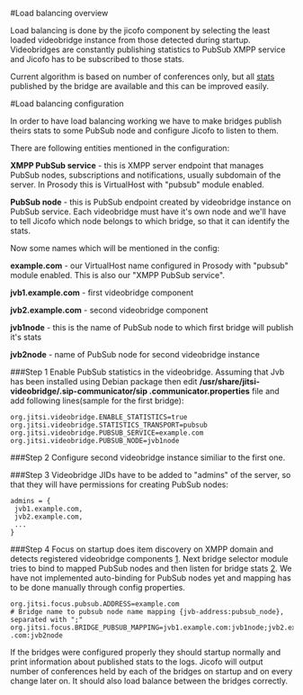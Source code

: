 #Load balancing overview

Load balancing is done by the jicofo component by selecting the least loaded
videobridge instance from those detected during startup. Videobridges are
constantly publishing statistics to PubSub XMPP service and Jicofo has to be
subscribed to those stats.

Current algorithm is based on number of conferences only, but all [stats]
published by the bridge are available and this can be improved easily.

[stats]: https://github.com/jitsi/jitsi-videobridge/blob/master/src/org/jitsi/videobridge/stats/VideobridgeStatistics.java

#Load balancing configuration

In order to have load balancing working we have to make bridges publish
theirs stats to some PubSub node and configure Jicofo to listen to them.

There are following entities mentioned in the configuration:

<b>XMPP PubSub service</b> - this is XMPP server endpoint that manages PubSub
nodes,
 subscriptions and notifications, usually subdomain of the server. In Prosody
 this is VirtualHost with "pubsub" module enabled.

<b>PubSub node</b> - this is PubSub endpoint created by videobridge instance on
PubSub service. Each videobridge must have it's own node and we'll have to
tell Jicofo which node belongs to which bridge, so that it can identify
the stats.

Now some names which will be mentioned in the config:

<b>example.com</b> - our VirtualHost name configured in Prosody with "pubsub"
 module enabled. This is also our "XMPP PubSub service".

<b>jvb1.example.com</b> - first videobridge component

<b>jvb2.example.com</b> - second videobridge component

<b>jvb1node</b> - this is the name of PubSub node to which first bridge will
publish it's stats

<b>jvb2node</b> - name of PubSub node for second videobridge instance

###Step 1
Enable PubSub statistics in the videobridge. Assuming that Jvb has been
installed using Debian package then edit <b>/usr/share/jitsi-videobridge/.sip-communicator/sip
.communicator.properties</b> file and add following lines(sample for the first
bridge):

```
org.jitsi.videobridge.ENABLE_STATISTICS=true
org.jitsi.videobridge.STATISTICS_TRANSPORT=pubsub
org.jitsi.videobridge.PUBSUB_SERVICE=example.com
org.jitsi.videobridge.PUBSUB_NODE=jvb1node
```

###Step 2
Configure second videobridge instance similiar to the first one.

###Step 3
Videobridge JIDs have to be added to "admins" of the server, so that they
will have permissions for creating PubSub nodes:

```
admins = {
 jvb1.example.com,
 jvb2.example.com,
 ...
}
```

###Step 4
Focus on startup does item discovery on XMPP domain and detects
registered videobridge components [1]. Next bridge selector module
tries to bind to mapped PubSub nodes and then listen for bridge
stats [2]. We have not implemented auto-binding for PubSub nodes yet
and mapping has to be done manually through config properties.

[1]: https://github.com/jitsi/jicofo/blob/master/src/org/jitsi/jicofo/JitsiMeetServices.java#L170
[2]: https://github.com/jitsi/jicofo/blob/master/src/org/jitsi/jicofo/BridgeSelector.java#L118

```
org.jitsi.focus.pubsub.ADDRESS=example.com
# Bridge name to pubsub node name mapping {jvb-address:pubsub_node},
separated with ";"
org.jitsi.focus.BRIDGE_PUBSUB_MAPPING=jvb1.example.com:jvb1node;jvb2.example
.com:jvb2node
```

If the bridges were configured properly they should startup normally and print
information about published stats to the logs. Jicofo will output number of conferences held by each of the bridges on startup and on every change later on. It should also load balance between the bridges correctly.
